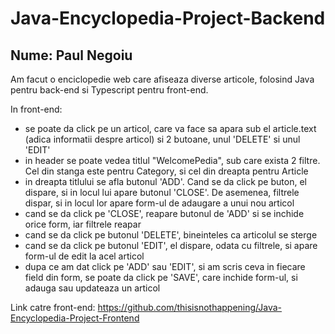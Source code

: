 # Java-Encyclopedia-Project-Backend

## Nume: Paul Negoiu

Am facut o enciclopedie web care afiseaza diverse articole, folosind Java pentru back-end si Typescript pentru front-end.

In front-end: 
- se poate da click pe un articol, care va face sa apara sub el article.text (adica informatii despre articol) si 2 butoane, unul 'DELETE' si unul 'EDIT'
- in header se poate vedea titlul "WelcomePedia", sub care exista 2 filtre. Cel din stanga este pentru Category, si cel din dreapta pentru Article
- in dreapta titlului se afla butonul 'ADD'. Cand se da click pe buton, el dispare, si in locul lui apare butonul 'CLOSE'. De asemenea, filtrele dispar, si in locul lor apare form-ul de adaugare a unui nou articol
- cand se da click pe 'CLOSE', reapare butonul de 'ADD' si se inchide orice form, iar filtrele reapar
- cand se da click pe butonul 'DELETE', bineinteles ca articolul se sterge
- cand se da click pe butonul 'EDIT', el dispare, odata cu filtrele, si apare form-ul de edit la acel articol
- dupa ce am dat click pe 'ADD' sau 'EDIT', si am scris ceva in fiecare field din form, se poate da click pe 'SAVE', care inchide form-ul, si adauga sau updateaza un articol

Link catre front-end: https://github.com/thisisnothappening/Java-Encyclopedia-Project-Frontend
